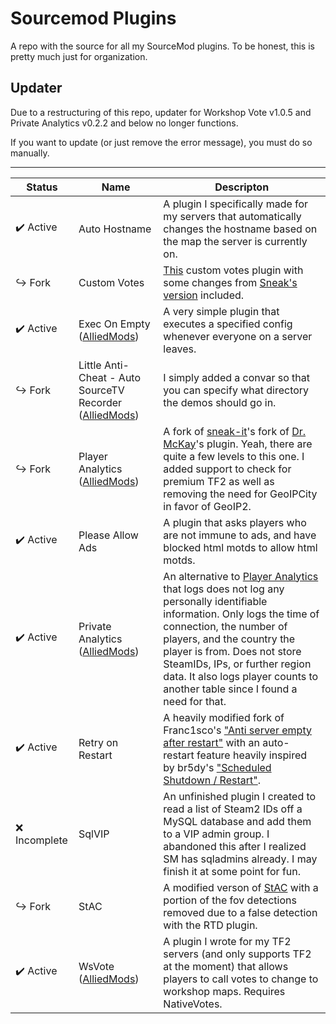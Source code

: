 # Sourcemod Plugins

A repo with the source for all my SourceMod plugins. To be honest, this is pretty much just for organization.

## Updater

Due to a restructuring of this repo, updater for Workshop Vote v1.0.5 and Private Analytics v0.2.2 and below no longer functions.

If you want to update (or just remove the error message), you must do so manually.

---

| Status                    | Name                                                                                                                        | Descripton                                                                                                                                                                                                                                                                                                                                                                                             |
| ------------------------- | --------------------------------------------------------------------------------------------------------------------------- | ------------------------------------------------------------------------------------------------------------------------------------------------------------------------------------------------------------------------------------------------------------------------------------------------------------------------------------------------------------------------------------------------------ |
| :heavy_check_mark: Active | Auto Hostname                                                                                                               | A plugin I specifically made for my servers that automatically changes the hostname based on the map the server is currently on.                                                                                                                                                                                                                                                                       |
| :arrow_right_hook: Fork   | Custom Votes                                                                                                                | [This](https://github.com/caxanga334/cvreduxmodified) custom votes plugin with some changes from [Sneak's version](https://github.com/Sneaks-Community/cvreduxmodified) included.                                                                                                                                                                                                                      |
| :heavy_check_mark: Active | Exec On Empty ([AlliedMods](https://forums.alliedmods.net/showthread.php?t=325949))                                         | A very simple plugin that executes a specified config whenever everyone on a server leaves.                                                                                                                                                                                                                                                                                                            |
| :arrow_right_hook: Fork   | Little Anti-Cheat - Auto SourceTV Recorder ([AlliedMods](https://forums.alliedmods.net/showpost.php?p=2709181&postcount=8)) | I simply added a convar so that you can specify what directory the demos should go in.                                                                                                                                                                                                                                                                                                                 |
| :arrow_right_hook: Fork   | Player Analytics ([AlliedMods](https://forums.alliedmods.net/showpost.php?p=2716328&postcount=373))                         | A fork of [sneak-it](https://github.com/sneak-it/PlayerAnalytics)'s fork of [Dr. McKay](https://forums.alliedmods.net/showthread.php?t=230832)'s plugin. Yeah, there are quite a few levels to this one. I added support to check for premium TF2 as well as removing the need for GeoIPCity in favor of GeoIP2.                                                                                       |
| :heavy_check_mark: Active | Please Allow Ads                                                                                                            | A plugin that asks players who are not immune to ads, and have blocked html motds to allow html motds.                                                                                                                                                                                                                                                                                                 |
| :heavy_check_mark: Active | Private Analytics ([AlliedMods](https://forums.alliedmods.net/showthread.php?p=2723595))                                    | An alternative to [Player Analytics](https://forums.alliedmods.net/showpost.php?p=2716328&postcount=373) that logs does not log any personally identifiable information. Only logs the time of connection, the number of players, and the country the player is from. Does not store SteamIDs, IPs, or further region data. It also logs player counts to another table since I found a need for that. |
| :heavy_check_mark: Active | Retry on Restart                                                                                                            | A heavily modified fork of Franc1sco's ["Anti server empty after restart"](https://forums.alliedmods.net/showthread.php?t=202625) with an auto-restart feature heavily inspired by br5dy's ["Scheduled Shutdown / Restart"](https://forums.alliedmods.net/showthread.php?p=1509547).                                                                                                                   |
| :x: Incomplete            | SqlVIP                                                                                                                      | An unfinished plugin I created to read a list of Steam2 IDs off a MySQL database and add them to a VIP admin group. I abandoned this after I realized SM has sqladmins already. I may finish it at some point for fun.                                                                                                                                                                                 |
| :arrow_right_hook: Fork   | StAC                                                                                                                        | A modified verson of [StAC](https://github.com/sapphonie/StAC-tf2) with a portion of the fov detections removed due to a false detection with the RTD plugin.                                                                                                                                                                                                                                          |
| :heavy_check_mark: Active | WsVote ([AlliedMods](https://forums.alliedmods.net/showthread.php?p=2717878))                                               | A plugin I wrote for my TF2 servers (and only supports TF2 at the moment) that allows players to call votes to change to workshop maps. Requires NativeVotes.                                                                                                                                                                                                                                          |
